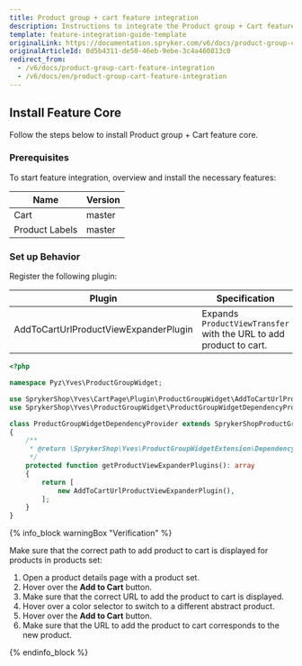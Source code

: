 ```yaml
---
title: Product group + cart feature integration
description: Instructions to integrate the Product group + Cart feature into a Spryker project.
template: feature-integration-guide-template
originalLink: https://documentation.spryker.com/v6/docs/product-group-cart-feature-integration
originalArticleId: 0d5b4311-de50-46eb-9ebe-3c4a460813c0
redirect_from:
  - /v6/docs/product-group-cart-feature-integration
  - /v6/docs/en/product-group-cart-feature-integration
---
```


## Install Feature Core

Follow the steps below to install Product group + Cart feature core.

### Prerequisites

To start feature integration, overview and install the necessary features:


| Name | Version |
| --- | --- |
| Cart | master |
| Product Labels | master |



### Set up Behavior

Register the following plugin:


| Plugin | Specification | Prerequisites | Namespace |
| --- | --- | --- | --- |
| AddToCartUrlProductViewExpanderPlugin | Expands `ProductViewTransfer` with the URL to add product to cart. | None | SprykerShop\Yves\ProductLabelWidget\Plugin\ProductGroupWidget |

```php
<?php

namespace Pyz\Yves\ProductGroupWidget;

use SprykerShop\Yves\CartPage\Plugin\ProductGroupWidget\AddToCartUrlProductViewExpanderPlugin;
use SprykerShop\Yves\ProductGroupWidget\ProductGroupWidgetDependencyProvider as SprykerShopProductGroupWidgetDependencyProvider;

class ProductGroupWidgetDependencyProvider extends SprykerShopProductGroupWidgetDependencyProvider
{
    /**
     * @return \SprykerShop\Yves\ProductGroupWidgetExtension\Dependency\Plugin\ProductViewExpanderPluginInterface[]
     */
    protected function getProductViewExpanderPlugins(): array
    {
        return [
            new AddToCartUrlProductViewExpanderPlugin(),
        ];
    }
}
```


{% info_block warningBox "Verification" %}

Make sure that the correct path to add product to cart is displayed for products in products set:
1. Open a product details page with a product set.
2. Hover over the **Add to Cart** button.
3. Make sure that the correct URL to add the product to cart is displayed.
4. Hover over a color selector to switch to a different abstract product. 
5. Hover over the **Add to Cart** button.
6. Make sure that the URL to add the product to cart corresponds to the new product.

{% endinfo_block %}

